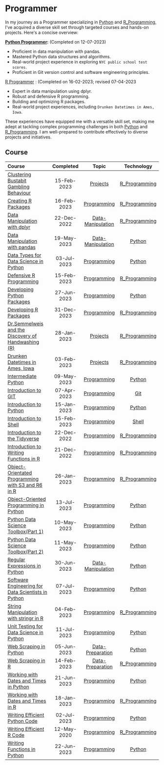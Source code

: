 # Programmer
In my journey as a Programmer specializing in [Python](https://github.com/Katsuvest/Python) and [R_Programming](https://github.com/Katsuvest/R_Programming), I've acquired a diverse skill set through targeted courses and hands-on projects. Here's a concise overview:

**[Python Programmer](https://github.com/Katsuvest/Programmer/tree/master/Python_Programmer.pdf):** (Completed on 12-07-2023)

* Proficient in data manipulation with pandas.
* Mastered Python data structures and algorithms.
* Real-world project experience in exploring `NYC public school test scores`.
* Proficient in Git version control and software engineering principles.

[R Programmer](https://github.com/Katsuvest/Programmer/tree/master/R_Programmer.pdf) : (Completed on 16-02-2023; revised 07-04-2023 

* Expert in data manipulation using dplyr.
* Robust and defensive R programming.
* Building and optimizing R packages.
* Real-world project experiences, including `Drunken Datetimes in Ames, Iowa`.
 
These experiences have equipped me with a versatile skill set, making me adept at tackling complex programming challenges in both [Python](https://github.com/Katsuvest/Python) and [R_Programming](https://github.com/Katsuvest/R_Programming). I am well-prepared to contribute effectively to diverse projects and initiatives.

## Course

|                                                                            Course                                                                             |  Completed   |                                      Topic                                       |                          Technology                          |
| :------------------------------------------------------------------------------------------------------------------------------------------------------------ | :----------: | :------------------------------------------------------------------------------: | :----------------------------------------------------------: |
| [Clustering Bustabit Gambling Behaviour](https://github.com/Katsuvest/Projects/tree/master/Clustering_Bustabit_Gambling_Behaviour)                            |  15-Feb-2023 |          [Projects](https://github.com/Katsuvest/Projects/tree/master/)          |  [R_Programming](https://github.com/Katsuvest/R_Programming) |
| [Creating R Packages](https://github.com/Katsuvest/Programming/tree/master/Creating_R_Packages)                                                               |  16-Feb-2023 |       [Programming](https://github.com/Katsuvest/Programming/tree/master/)       |  [R_Programming](https://github.com/Katsuvest/R_Programming) |
| [Data Manipulation with dplyr](https://github.com/Katsuvest/Data-Manipulation/tree/master/Data_Manipulation_with_dplyr)                                       |  22-Dec-2022 | [Data-Manipulation](https://github.com/Katsuvest/Data-Manipulation/tree/master/) |  [R_Programming](https://github.com/Katsuvest/R_Programming) |
| [Data Manipulation with pandas](https://github.com/Katsuvest/Data-Manipulation/tree/master/Data_Manipulation_with_pandas)                                     |  19-May-2023 | [Data-Manipulation](https://github.com/Katsuvest/Data-Manipulation/tree/master/) |         [Python](https://github.com/Katsuvest/Python)        |
| [Data Types for Data Science in Python](https://github.com/Katsuvest/Programming/tree/master/Data_Types_for_Data_Science_in_Python)                           |  03-Jul-2023 |       [Programming](https://github.com/Katsuvest/Programming/tree/master/)       |         [Python](https://github.com/Katsuvest/Python)        |
| [Defensive R Programming](https://github.com/Katsuvest/Programming/tree/master/Defensive_R_Programming)                                                       |  15-Feb-2023 |       [Programming](https://github.com/Katsuvest/Programming/tree/master/)       |  [R_Programming](https://github.com/Katsuvest/R_Programming) |
| [Developing Python Packages](https://github.com/Katsuvest/Programming/tree/master/Developing_Python_Packages)                                                 |  27-Jun-2023 |       [Programming](https://github.com/Katsuvest/Programming/tree/master/)       |         [Python](https://github.com/Katsuvest/Python)        |
| [Developing R Packages](https://github.com/Katsuvest/Programming/tree/master/Developing_R_Packages)                                                           |  31-Dec-2023 |       [Programming](https://github.com/Katsuvest/Programming/tree/master/)       |  [R_Programming](https://github.com/Katsuvest/R_Programming) |
| [Dr.Semmelweis and the Discovery of Handwashing (R)](https://github.com/Katsuvest/Projects/tree/master/Dr.Semmelweis_and_the_Discovery_of_Handwashing_(R))    |  28-Jan-2023 |          [Projects](https://github.com/Katsuvest/Projects/tree/master/)          |  [R_Programming](https://github.com/Katsuvest/R_Programming) |
| [Drunken Datetimes in Ames, Iowa](https://github.com/Katsuvest/Projects/tree/master/Drunken_Datetimes_in_Ames,_Iowa)                                          |  03-Feb-2023 |          [Projects](https://github.com/Katsuvest/Projects/tree/master/)          |  [R_Programming](https://github.com/Katsuvest/R_Programming) |
| [Intermediate Python](https://github.com/Katsuvest/Programming/tree/master/Intermediate_Python)                                                               |  09-May-2023 |       [Programming](https://github.com/Katsuvest/Programming/tree/master/)       |         [Python](https://github.com/Katsuvest/Python)        |
| [Introduction to GIT](https://github.com/Katsuvest/Programming/tree/master/Introduction_to_GIT)                                                               |  07-Apr-2023 |       [Programming](https://github.com/Katsuvest/Programming/tree/master/)       |            [Git](https://github.com/Katsuvest/GIT)           |
| [Introduction to Python](https://github.com/Katsuvest/Programming/tree/master/Introduction_to_Python)                                                         |  15-Jan-2023 |       [Programming](https://github.com/Katsuvest/Programming/tree/master/)       |         [Python](https://github.com/Katsuvest/Python)        |
| [Introduction to Shell](https://github.com/Katsuvest/Programming/tree/master/Introduction_to_Shell)                                                           |  15-Feb-2023 |       [Programming](https://github.com/Katsuvest/Programming/tree/master/)       |          [Shell](https://github.com/Katsuvest/Shell)         |
| [Introduction to the Tidyverse](https://github.com/Katsuvest/Programming/tree/master/Introduction_to_the_Tidyverse)                                           |  22-Dec-2022 |       [Programming](https://github.com/Katsuvest/Programming/tree/master/)       |  [R_Programming](https://github.com/Katsuvest/R_Programming) |
| [Introduction to Writing Functions in R](https://github.com/Katsuvest/Programming/tree/master/Introduction_to_Writing_Functions_in_R)                         |  21-Dec-2022 |       [Programming](https://github.com/Katsuvest/Programming/tree/master/)       |  [R_Programming](https://github.com/Katsuvest/R_Programming) |
| [Object-Orientated Programming with S3 and R6 in R](https://github.com/Katsuvest/Programming/tree/master/Object-Orientated_Programming_with_S3_and_R6_in_R)   |  26-Jan-2023 |       [Programming](https://github.com/Katsuvest/Programming/tree/master/)       |  [R_Programming](https://github.com/Katsuvest/R_Programming) |
| [Object-Oriented Programming in Python](https://github.com/Katsuvest/Programming/tree/master/Object-Oriented_Programming_in_Python)                           |  13-Jul-2023 |       [Programming](https://github.com/Katsuvest/Programming/tree/master/)       |         [Python](https://github.com/Katsuvest/Python)        |
| [Python Data Science Toolbox(Part 1)](https://github.com/Katsuvest/Programming/tree/master/Python_Data_Science_Toolbox(Part_1))                               |  10-May-2023 |       [Programming](https://github.com/Katsuvest/Programming/tree/master/)       |         [Python](https://github.com/Katsuvest/Python)        |
| [Python Data Science Toolbox(Part 2)](https://github.com/Katsuvest/Programming/tree/master/Python_Data_Science_Toolbox(Part_2))                               |  11-May-2023 |       [Programming](https://github.com/Katsuvest/Programming/tree/master/)       |         [Python](https://github.com/Katsuvest/Python)        |
| [Regular Expressions in Python](https://github.com/Katsuvest/Data-Manipulation/tree/master/Regular_Expressions_in_Python)                                     |  30-Jun-2023 | [Data-Manipulation](https://github.com/Katsuvest/Data-Manipulation/tree/master/) |         [Python](https://github.com/Katsuvest/Python)        |
| [Software Engineering for Data Scientists in Python](https://github.com/Katsuvest/Programming/tree/master/Software_Engineering_for_Data_Scientists_in_Python) |  07-Jul-2023 |       [Programming](https://github.com/Katsuvest/Programming/tree/master/)       |         [Python](https://github.com/Katsuvest/Python)        |
| [String Manipulation with stringr in R](https://github.com/Katsuvest/Programming/tree/master/String_Manipulation_with_stringr_in_R)                           |  04-Feb-2023 |       [Programming](https://github.com/Katsuvest/Programming/tree/master/)       |  [R_Programming](https://github.com/Katsuvest/R_Programming) |
| [Unit Testing for Data Science in Python](https://github.com/Katsuvest/Programming/tree/master/Unit_Testing_for_Data_Science_in_Python)                       |  11-Jul-2023 |       [Programming](https://github.com/Katsuvest/Programming/tree/master/)       |         [Python](https://github.com/Katsuvest/Python)        |
| [Web Scraping in Python](https://github.com/Katsuvest/Data-Preparation/tree/master/Web_Scraping_in_Python)                                                    |  05-Jun-2023 |  [Data-Preparation](https://github.com/Katsuvest/Data-Preparation/tree/master/)  |         [Python](https://github.com/Katsuvest/Python)        |
| [Web Scraping in R](https://github.com/Katsuvest/Data-Preparation/tree/master/Web_Scraping_in_R)                                                              |  14-Feb-2023 |  [Data-Preparation](https://github.com/Katsuvest/Data-Preparation/tree/master/)  |  [R_Programming](https://github.com/Katsuvest/R_Programming) |
| [Working with Dates and Times in Python](https://github.com/Katsuvest/Programming/tree/master/Working_with_Dates_and_Times_in_Python)                         |  21-Jun-2023 |       [Programming](https://github.com/Katsuvest/Programming/tree/master/)       |         [Python](https://github.com/Katsuvest/Python)        |
| [Working with Dates and Times in R](https://github.com/Katsuvest/Programming/tree/master/Working_with_Dates_and_Times_in_R)                                   |  18-Jan-2023 |       [Programming](https://github.com/Katsuvest/Programming/tree/master/)       |  [R_Programming](https://github.com/Katsuvest/R_Programming) |
| [Writing Efficient Python Code](https://github.com/Katsuvest/Programming/tree/master/Writing_Efficient_Python_Code)                                           |  02-Jul-2023 |       [Programming](https://github.com/Katsuvest/Programming/tree/master/)       |         [Python](https://github.com/Katsuvest/Python)        |
| [Writing Efficient R Code](https://github.com/Katsuvest/Programming/tree/master/Writing_Efficient_R_Code)                                                     |  12-May-2020 |       [Programming](https://github.com/Katsuvest/Programming/tree/master/)       |  [R_Programming](https://github.com/Katsuvest/R_Programming) |
| [Writing Functions in Python](https://github.com/Katsuvest/Programming/tree/master/Writing_Functions_in_Python)                                               |  22-Jun-2023 |       [Programming](https://github.com/Katsuvest/Programming/tree/master/)       |         [Python](https://github.com/Katsuvest/Python)        |
